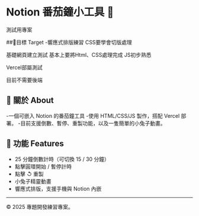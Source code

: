 # Notion 番茄鐘小工具 🍅

測試用專案

##📌目標 Target
-響應式排版練習
CSS要學會切版處理

基礎網頁建立測試
基本上要將Html、CSS處理完成
JS初步熟悉

Vercel部屬測試

目前不需要後端


## 🐰 關於 About
-一個可嵌入 Notion 的番茄鐘工具
-使用 HTML/CSS/JS 製作，搭配 Vercel 部署。
-目前支援倒數、暫停、重製功能，以及一隻簡單的小兔子動畫。

## 🔧 功能 Features

- 25 分鐘倒數計時（可切換 15 / 30 分鐘）
- 點擊圓環開始 / 暫停計時
- 點擊 ↺ 重製
- 小兔子精靈動畫
- 響應式排版，支援手機與 Notion 內嵌

---
© 2025 專題開發練習專案。
